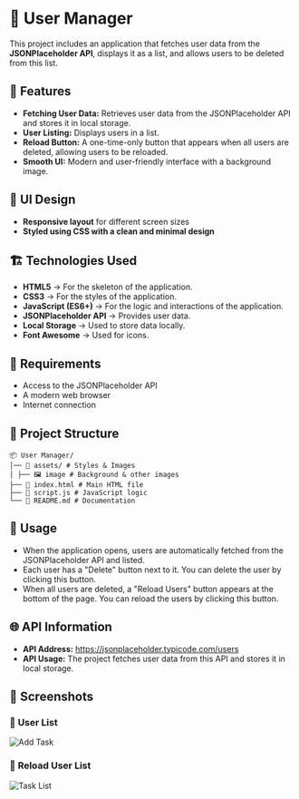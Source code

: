 # 👥 User Manager

This project includes an application that fetches user data from the **JSONPlaceholder API**, displays it as a list, and allows users to be deleted from this list.

## 🚀 Features

- **Fetching User Data:** Retrieves user data from the JSONPlaceholder API and stores it in local storage.
- **User Listing:** Displays users in a list.
- **Reload Button:** A one-time-only button that appears when all users are deleted, allowing users to be reloaded.
- **Smooth UI:** Modern and user-friendly interface with a background image.

## 🎨 UI Design

- **Responsive layout** for different screen sizes  
- **Styled using CSS with a clean and minimal design**

## 🏗️ Technologies Used

- **HTML5** → For the skeleton of the application.
- **CSS3** → For the styles of the application.
- **JavaScript (ES6+)** → For the logic and interactions of the application.
- **JSONPlaceholder API** → Provides user data.
- **Local Storage** → Used to store data locally.
- **Font Awesome** → Used for icons.

## 🔎 Requirements

* Access to the JSONPlaceholder API
* A modern web browser
* Internet connection

## 📂 Project Structure

    📦 User Manager/
    │── 📂 assets/ # Styles & Images
    │ ├── 🖼️ image # Background & other images
    ├── 📄 index.html # Main HTML file
    ├── 📄 script.js # JavaScript logic
    └── 📄 README.md # Documentation

## 🎯 Usage

* When the application opens, users are automatically fetched from the JSONPlaceholder API and listed.
* Each user has a "Delete" button next to it. You can delete the user by clicking this button.
* When all users are deleted, a "Reload Users" button appears at the bottom of the page. You can reload the users by clicking this button.

## 🌐 API Information

- **API Address:** https://jsonplaceholder.typicode.com/users
- **API Usage:** The project fetches user data from this API and stores it in local storage.

## 📸 Screenshots

### 🔹 **User List**
![Add Task](screenshots/user-list.png)

### 🔹 **Reload User List**
![Task List](screenshots/reload-button.png)

